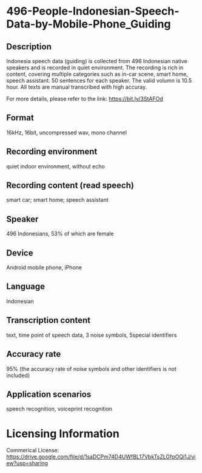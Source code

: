 # 496-People-Indonesian-Speech-Data-by-Mobile-Phone_Guiding


## Description
Indonesia speech data (guiding) is collected from 496 Indonesian native speakers and is recorded in quiet environment. The recording is rich in content, covering multiple categories such as in-car scene, smart home, speech assistant. 50 sentences for each speaker. The valid volumn is 10.5 hour. All texts are manual transcribed with high accuray.

For more details, please refer to the link: https://bit.ly/3StAFOd

## Format
16kHz, 16bit, uncompressed wav, mono channel

## Recording environment
quiet indoor environment, without echo

## Recording content (read speech)
smart car; smart home; speech assistant

## Speaker
496 Indonesians, 53% of which are female

## Device
Android mobile phone, iPhone

## Language
Indonesian

## Transcription content
text, time point of speech data, 3 noise symbols, 5special identifiers

## Accuracy rate
95% (the accuracy rate of noise symbols and other identifiers is not included)

## Application scenarios
speech recognition, voiceprint recognition

# Licensing Information
Commerical License: https://drive.google.com/file/d/1saDCPm74D4UWfBL17VbkTsZLGfpOQj1J/view?usp=sharing
